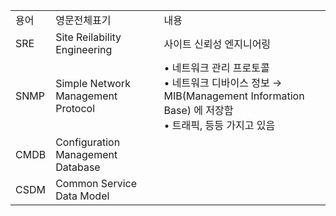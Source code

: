   

|   |   |   |
|---|---|---|
|용어|영문전체표기|내용|
|SRE|Site Reilability Engineering|사이트 신뢰성 엔지니어링|
|SNMP|Simple Network Management Protocol|• 네트워크 관리 프로토콜  <br>• 네트워크 디바이스 정보 → MIB(Management Information Base) 에 저장함  <br>• 트래픽, 등등 가지고 있음|
|CMDB|Configuration Management Database||
|CSDM|Common Service Data Model||
